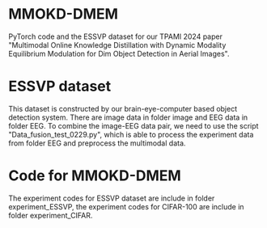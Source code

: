 # MMOKD-DMEM
PyTorch code and the ESSVP dataset for our TPAMI 2024 paper "Multimodal Online Knowledge Distillation with Dynamic Modality Equilibrium Modulation for Dim Object Detection in Aerial Images".

# ESSVP dataset
This dataset is constructed by our brain-eye-computer based object detection system. There are image data in folder image and EEG data in folder EEG. To combine the image-EEG data pair, we need to use the script "Data_fusion_test_0229.py", which is able to process the experiment data from folder EEG and preprocess the multimodal data.

# Code for MMOKD-DMEM
The experiment codes for ESSVP dataset are include in folder experiment_ESSVP, the experiment codes for CIFAR-100 are include in folder experiment_CIFAR. 

